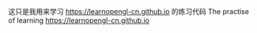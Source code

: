这只是我用来学习 https://learnopengl-cn.github.io 的练习代码
The practise of learning https://learnopengl-cn.github.io
